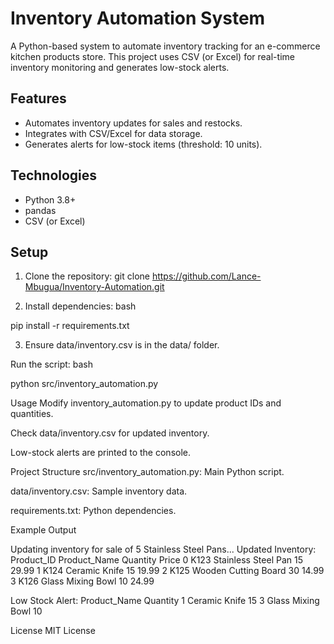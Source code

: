 # Inventory Automation System

A Python-based system to automate inventory tracking for an e-commerce kitchen products store. This project uses CSV (or Excel) for real-time inventory monitoring and generates low-stock alerts.

## Features
- Automates inventory updates for sales and restocks.
- Integrates with CSV/Excel for data storage.
- Generates alerts for low-stock items (threshold: 10 units).

## Technologies
- Python 3.8+
- pandas
- CSV (or Excel)

## Setup
1. Clone the repository:
    git clone https://github.com/Lance-Mbugua/Inventory-Automation.git

2. Install dependencies:
bash

pip install -r requirements.txt

3. Ensure data/inventory.csv is in the data/ folder.

Run the script:
bash

python src/inventory_automation.py

Usage
Modify inventory_automation.py to update product IDs and quantities.

Check data/inventory.csv for updated inventory.

Low-stock alerts are printed to the console.

Project Structure
src/inventory_automation.py: Main Python script.

data/inventory.csv: Sample inventory data.

requirements.txt: Python dependencies.

Example Output

Updating inventory for sale of 5 Stainless Steel Pans...
Updated Inventory:
  Product_ID       Product_Name  Quantity  Price
0      K123  Stainless Steel Pan       15  29.99
1      K124      Ceramic Knife       15  19.99
2      K125  Wooden Cutting Board      30  14.99
3      K126   Glass Mixing Bowl       10  24.99

Low Stock Alert:
        Product_Name  Quantity
1      Ceramic Knife       15
3   Glass Mixing Bowl       10

License
MIT License



